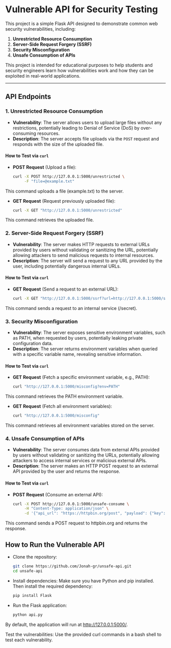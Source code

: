# Vulnerable API for Security Testing

This project is a simple Flask API designed to demonstrate common web security vulnerabilities, including:

1. **Unrestricted Resource Consumption**
2. **Server-Side Request Forgery (SSRF)**
3. **Security Misconfiguration**
4. **Unsafe Consumption of APIs**

This project is intended for educational purposes to help students and security engineers learn how vulnerabilities work and how they can be exploited in real-world applications.

---

## API Endpoints

### 1. **Unrestricted Resource Consumption**
- **Vulnerability**: The server allows users to upload large files without any restrictions, potentially leading to Denial of Service (DoS) by over-consuming resources.
- **Description**: The server accepts file uploads via the `POST` request and responds with the size of the uploaded file.

#### **How to Test via `curl`**
- **POST Request** (Upload a file):
  ```bash
  curl -X POST http://127.0.0.1:5000/unrestricted \
       -F "file=@example.txt"
This command uploads a file (example.txt) to the server.

- **GET Request** (Request previously uploaded file):
  ```bash
  curl -X GET "http://127.0.0.1:5000/unrestricted"
This command retrieves the uploaded file.

### 2. Server-Side Request Forgery (SSRF)
- **Vulnerability**: The server makes HTTP requests to external URLs provided by users without validating or sanitizing the URL, potentially allowing attackers to send malicious requests to internal resources.
- **Description**: The server will send a request to any URL provided by the user, including potentially dangerous internal URLs.

#### **How to Test via `curl`**
- **GET Request** (Send a request to an external URL):
  ```bash
  curl -X GET "http://127.0.0.1:5000/ssrf?url=http://127.0.0.1:5000/secret"
This command sends a request to an internal service (/secret).

### 3. Security Misconfiguration
- **Vulnerability**: The server exposes sensitive environment variables, such as PATH, when requested by users, potentially leaking private configuration data.
- **Description**: The server returns environment variables when queried with a specific variable name, revealing sensitive information.

#### **How to Test via `curl`**
- **GET Request** (Fetch a specific environment variable, e.g., PATH):

  ```bash
  curl "http://127.0.0.1:5000/misconfig?env=PATH"
This command retrieves the PATH environment variable.

- **GET Request** (Fetch all environment variables):

  ```bash
  curl "http://127.0.0.1:5000/misconfig"
This command retrieves all environment variables stored on the server.

### 4. Unsafe Consumption of APIs
- **Vulnerability**: The server consumes data from external APIs provided by users without validating or sanitizing the URLs, potentially allowing attackers to access internal services or malicious external APIs.
- **Description**: The server makes an HTTP POST request to an external API provided by the user and returns the response.

#### **How to Test via `curl`**
- **POST Request** (Consume an external API):
  ```bash
  curl -X POST http://127.0.0.1:5000/unsafe-consume \
       -H "Content-Type: application/json" \
       -d '{"api_url": "https://httpbin.org/post", "payload": {"key": "value"}}'
This command sends a POST request to httpbin.org and returns the response.

## How to Run the Vulnerable API
- Clone the repository:

  ```bash
  git clone https://github.com/Jonah-gr/unsafe-api.git
  cd unsafe-api
  
- Install dependencies: Make sure you have Python and pip installed. Then install the required dependency:

  ```bash
  pip install Flask

- Run the Flask application:

  ```bash
  python api.py
By default, the application will run at http://127.0.0.1:5000/.

Test the vulnerabilities: Use the provided curl commands in a bash shell to test each vulnerability.
